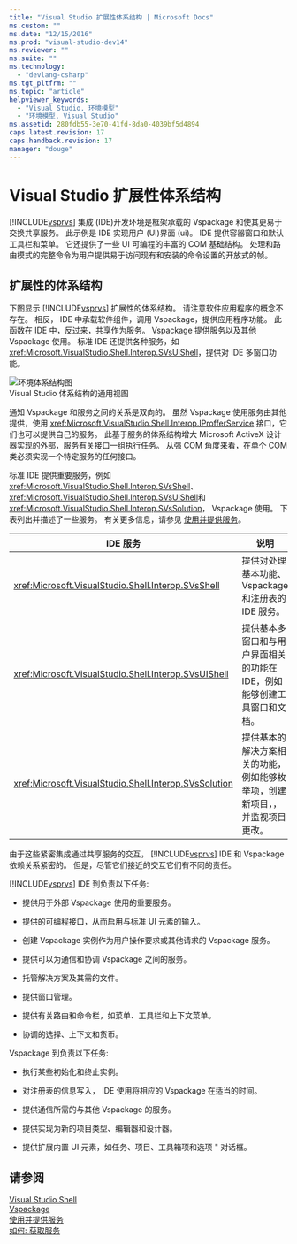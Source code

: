 ```yaml
---
title: "Visual Studio 扩展性体系结构 | Microsoft Docs"
ms.custom: ""
ms.date: "12/15/2016"
ms.prod: "visual-studio-dev14"
ms.reviewer: ""
ms.suite: ""
ms.technology: 
  - "devlang-csharp"
ms.tgt_pltfrm: ""
ms.topic: "article"
helpviewer_keywords: 
  - "Visual Studio, 环境模型"
  - "环境模型, Visual Studio"
ms.assetid: 280fdb55-3e70-41fd-8da0-4039bf5d4894
caps.latest.revision: 17
caps.handback.revision: 17
manager: "douge"
---
```

# Visual Studio 扩展性体系结构
[!INCLUDE[vsprvs](../code-quality/includes/vsprvs_md.md)] 集成 \(IDE\)开发环境是框架承载的 Vspackage 和使其更易于交换共享服务。  此示例是 IDE 实现用户 \(UI\)界面 \(ui\)。  IDE 提供容器窗口和默认工具栏和菜单。  它还提供了一些 UI 可编程的丰富的 COM 基础结构。  处理和路由模式的完整命令为用户提供易于访问现有和安装的命令设置的开放式的帧。  
  
## 扩展性的体系结构  
 下图显示 [!INCLUDE[vsprvs](../code-quality/includes/vsprvs_md.md)] 扩展性的体系结构。  请注意软件应用程序的概念不存在。  相反， IDE 中承载软件组件，调用 Vspackage，提供应用程序功能。  此函数在 IDE 中，反过来，共享作为服务。  Vspackage 提供服务以及其他 Vspackage 使用。  标准 IDE 还提供各种服务，如 <xref:Microsoft.VisualStudio.Shell.Interop.SVsUIShell>，提供对 IDE 多窗口功能。  
  
 ![环境体系结构图](~/extensibility/internals/media/environment.gif "environment")  
Visual Studio 体系结构的通用视图  
  
 通知 Vspackage 和服务之间的关系是双向的。  虽然 Vspackage 使用服务由其他提供，使用 <xref:Microsoft.VisualStudio.Shell.Interop.IProfferService> 接口，它们也可以提供自己的服务。  此基于服务的体系结构增大 Microsoft ActiveX 设计器实现的外部，服务有关接口一组执行任务。  从强 COM 角度来看，在单个 COM 类必须实现一个特定服务的任何接口。  
  
 标准 IDE 提供重要服务，例如 <xref:Microsoft.VisualStudio.Shell.Interop.SVsShell>、 <xref:Microsoft.VisualStudio.Shell.Interop.SVsUIShell>和 <xref:Microsoft.VisualStudio.Shell.Interop.SVsSolution>， Vspackage 使用。  下表列出并描述了一些服务。  有关更多信息，请参见 [使用并提供服务](../extensibility/using-and-providing-services.md)。  
  
|IDE 服务|说明|  
|------------|--------|  
|<xref:Microsoft.VisualStudio.Shell.Interop.SVsShell>|提供对处理基本功能、 Vspackage 和注册表的 IDE 服务。|  
|<xref:Microsoft.VisualStudio.Shell.Interop.SVsUIShell>|提供基本多窗口和与用户界面相关的功能在 IDE，例如能够创建工具窗口和文档。|  
|<xref:Microsoft.VisualStudio.Shell.Interop.SVsSolution>|提供基本的解决方案相关的功能，例如能够枚举项，创建新项目，，并监视项目更改。|  
  
 由于这些紧密集成通过共享服务的交互， [!INCLUDE[vsprvs](../code-quality/includes/vsprvs_md.md)] IDE 和 Vspackage 依赖关系紧密的。  但是，尽管它们接近的交互它们有不同的责任。  
  
 [!INCLUDE[vsprvs](../code-quality/includes/vsprvs_md.md)] IDE 到负责以下任务:  
  
-   提供用于外部 Vspackage 使用的重要服务。  
  
-   提供的可编程接口，从而启用与标准 UI 元素的输入。  
  
-   创建 Vspackage 实例作为用户操作要求或其他请求的 Vspackage 服务。  
  
-   提供可以为通信和协调 Vspackage 之间的服务。  
  
-   托管解决方案及其需的文件。  
  
-   提供窗口管理。  
  
-   提供有关路由和命令栏，如菜单、工具栏和上下文菜单。  
  
-   协调的选择、上下文和货币。  
  
 Vspackage 到负责以下任务:  
  
-   执行某些初始化和终止实例。  
  
-   对注册表的信息写入， IDE 使用将相应的 Vspackage 在适当的时间。  
  
-   提供通信所需的与其他 Vspackage 的服务。  
  
-   提供实现为新的项目类型、编辑器和设计器。  
  
-   提供扩展内置 UI 元素，如任务、项目、工具箱项和选项 " 对话框。  
  
## 请参阅  
 [Visual Studio Shell](../extensibility/internals/visual-studio-shell.md)   
 [Vspackage](../extensibility/internals/vspackages.md)   
 [使用并提供服务](../extensibility/using-and-providing-services.md)   
 [如何: 获取服务](../Topic/How%20to:%20Get%20a%20Service.md)